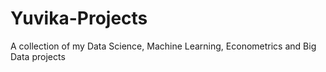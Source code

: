 # Yuvika-Projects
A collection of my Data Science, Machine Learning, Econometrics and Big Data projects
